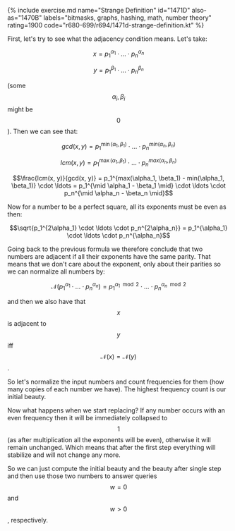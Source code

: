 {% include exercise.md name="Strange Definition" id="1471D" also-as="1470B" labels="bitmasks, graphs, hashing, math, number theory" rating=1900 code="r680-699/r694/1471d-strange-definition.kt" %}

First, let's try to see what the adjacency condition means.  Let's take:

$$x = p_1^{\alpha_1} \cdot \ldots \cdot p_n^{\alpha_n}$$

$$y = p_1^{\beta_1} \cdot \ldots \cdot p_n^{\beta_n}$$

(some $$\alpha_i, \beta_i$$ might be $$0$$). Then we can see that:

$$gcd(x, y) = p_1^{\min(\alpha_1, \beta_1)} \cdot \ldots \cdot p_n^{min(\alpha_n, \beta_n)}$$

$$lcm(x, y) = p_1^{\max(\alpha_1, \beta_1)} \cdot \ldots \cdot p_n^{max(\alpha_n, \beta_n)}$$

$$\frac{lcm(x, y)}{gcd(x, y)} = p_1^{max(\alpha_1, \beta_1) - min(\alpha_1, \beta_1)} \cdot \ldots = p_1^{\mid \alpha_1 - \beta_1 \mid} \cdot \ldots \cdot p_n^{\mid \alpha_n - \beta_n \mid}$$

Now for a number to be a perfect square, all its exponents must be even as then:

$$\sqrt{p_1^{2\alpha_1} \cdot \ldots \cdot p_n^{2\alpha_n}} = p_1^{\alpha_1} \cdot \ldots \cdot p_n^{\alpha_n}$$

Going back to the previous formula we therefore conclude that two numbers are adjacent if all their exponents have the same parity.  That means that we don't care about the exponent, only about their parities so we can normalize all numbers by:

$$\mathcal{N}(p_1^{\alpha_1} \cdot \ldots \cdot p_n^{\alpha_n}) = p_1^{\alpha_1 \mod 2} \cdot \ldots \cdot p_n^{\alpha_n \mod 2}$$

and then we also have that $$x$$ is adjacent to $$y$$ iff $$\mathcal{N}(x) = \mathcal{N}(y)$$.

So let's normalize the input numbers and count frequencies for them (how many copies of each number we have).  The highest frequency count is our initial beauty.

Now what happens when we start replacing?  If any number occurs with an even frequency then it will be immediately collapsed to $$1$$ (as after multiplication all the exponents will be even), otherwise it will remain unchanged.  Which means that after the first step everything will stabilize and will not change any more.

So we can just compute the initial beauty and the beauty after single step and then use those two numbers to answer queries $$w = 0$$ and $$w > 0$$, respectively.
